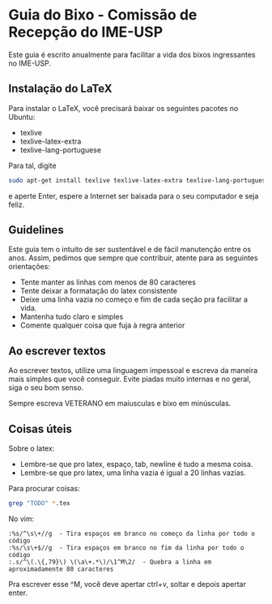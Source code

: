 Guia do Bixo - Comissão de Recepção do IME-USP
==============================================

Este guia é escrito anualmente para facilitar a vida dos bixos ingressantes no
IME-USP.

## Instalação do LaTeX

Para instalar o LaTeX, você precisará baixar os seguintes pacotes no Ubuntu:

- texlive
- texlive-latex-extra
- texlive-lang-portuguese

Para tal, digite
```bash
sudo apt-get install texlive texlive-latex-extra texlive-lang-portuguese
```
e aperte Enter, espere a Internet ser baixada para o seu computador e seja
feliz.

## Guidelines

Este guia tem o intuito de ser sustentável e de fácil manutenção entre os
anos. Assim, pedimos que sempre que contribuir, atente para as seguintes
orientações:

- Tente manter as linhas com menos de 80 caracteres
- Tente deixar a formatação do latex consistente
- Deixe uma linha vazia no começo e fim de cada seção pra facilitar a vida.
- Mantenha tudo claro e simples
- Comente qualquer coisa que fuja à regra anterior

## Ao escrever textos

Ao escrever textos, utilize uma linguagem impessoal e escreva da maneira mais
simples que você conseguir. Evite piadas muito internas e no geral, siga o 
seu bom senso.

Sempre escreva VETERANO em maíusculas e bixo em minúsculas.

## Coisas úteis

Sobre o latex:

- Lembre-se que pro latex, espaço, tab, newline é tudo a mesma coisa.
- Lembre-se que pro latex, uma linha vazia é igual a 20 linhas vazias.

Para procurar coisas:

```bash
grep "TODO" *.tex
```
    
No vim:

```vim
:%s/^\s\+//g  - Tira espaços em branco no começo da linha por todo o código
:%s/\s\+$//g  - Tira espaços em branco no fim da linha por todo o código
:.s/^\(.\{,79}\) \(\a\+.*\)/\1^M\2/  - Quebra a linha em aproximadamente 80 caracteres    
```

Pra escrever esse ^M, você deve apertar ctrl+v, soltar e depois apertar enter.
